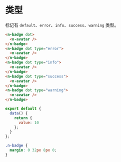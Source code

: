 # 类型
标记有 `default`、`error`、`info`、`success`、`warning` 类型。
```html
<n-badge dot>
  <n-avatar />
</n-badge>
<n-badge dot type="error">
  <n-avatar />
</n-badge>
<n-badge dot type="info">
  <n-avatar />
</n-badge>
<n-badge dot type="success">
  <n-avatar />
</n-badge>
<n-badge dot type="warning">
  <n-avatar />
</n-badge>
```
```js
export default {
  data() {
    return {
      value: 10
    };
  }
};
```
```css
.n-badge {
  margin: 0 32px 8px 0;
}
```